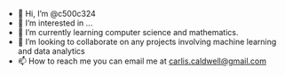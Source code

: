 - 👋 Hi, I’m @c500c324
- 👀 I’m interested in ...
- 🌱 I’m currently learning computer science and mathematics.
- 💞️ I’m looking to collaborate on any projects involving machine learning and data  analytics
- 📫 How to reach me you can email me at carlis.caldwell@gmail.com

<!---
c500c324/c500c324 is a ✨ special ✨ repository because its `README.md` (this file) appears on your GitHub profile.
You can click the Preview link to take a look at your changes.
--->
